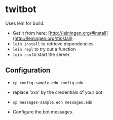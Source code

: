 # twitbot

Uses lein for build:

* Get it from here: [http://leiningen.org/#install](http://leiningen.org/#install)
* `lein install` to retrieve dependencies
* `lein repl` to try out a function
* `lein run` to start the server

## Configuration

* `cp config-sample.edn config.edn`
* replace 'xxx' by the credentials of your bot.

* `cp messages-sample.edn messages.edn`
* Configure the bot messages.

